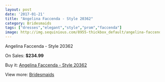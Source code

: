 ```yaml
---
layout: post
date: '2017-01-21'
title: "Angelina Faccenda - Style 20362"
category: Bridesmaids
tags: ["dresses","elegant","style","prom","faccenda"]
image: http://img.sequinious.com/8955-thickbox_default/angelina-faccenda-style-20362.jpg
---
```

Angelina Faccenda - Style 20362

On Sales: **$234.99**
<a href="https://www.sequinious.com/bridesmaids/3837-angelina-faccenda-style-20362.html"><amp-img layout="responsive" width="600" height="600" src="//img.sequinious.com/8955-thickbox_default/angelina-faccenda-style-20362.jpg" alt="Angelina Faccenda - Style 20362 0" /></a>

Buy it: [Angelina Faccenda - Style 20362](https://www.sequinious.com/bridesmaids/3837-angelina-faccenda-style-20362.html "Angelina Faccenda - Style 20362")

View more: [Bridesmaids](https://www.sequinious.com/3-bridesmaids "Bridesmaids")